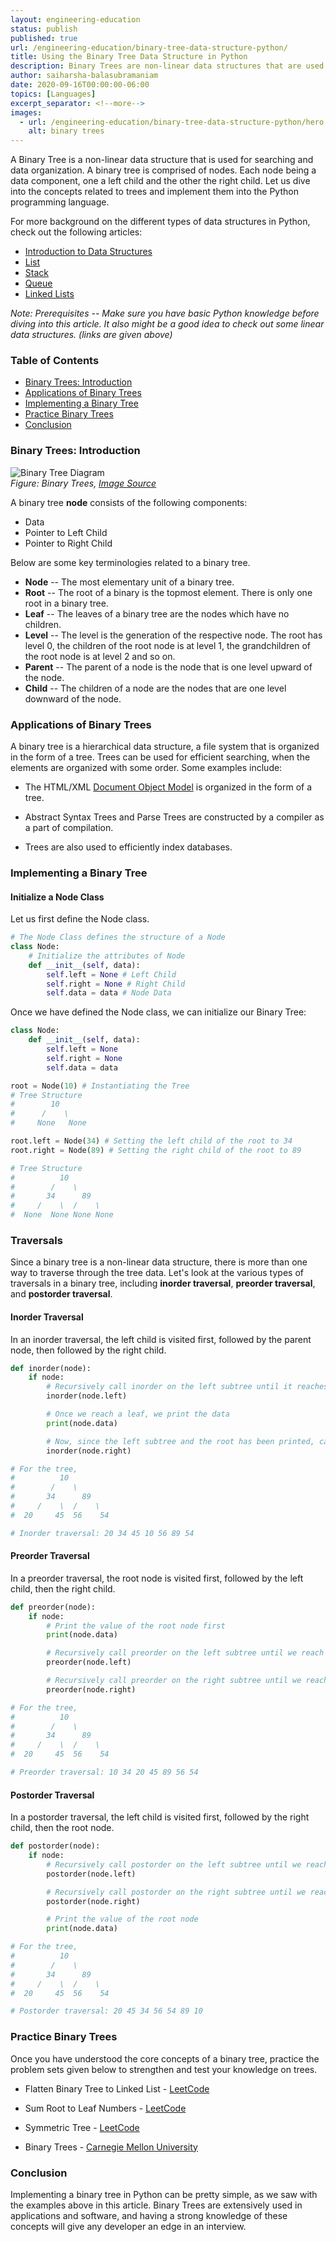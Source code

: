 ```yaml
---
layout: engineering-education
status: publish
published: true
url: /engineering-education/binary-tree-data-structure-python/
title: Using the Binary Tree Data Structure in Python
description: Binary Trees are non-linear data structures that are used for lookups and data organization. This article explores ways to implement and use the binary tree data structure in Python.
author: saiharsha-balasubramaniam
date: 2020-09-16T00:00:00-06:00
topics: [Languages]
excerpt_separator: <!--more-->
images:
  - url: /engineering-education/binary-tree-data-structure-python/hero.jpg
    alt: binary trees
---
```

A Binary Tree is a non-linear data structure that is used for searching and data organization. A binary tree is comprised of nodes. Each node being a data component, one a left child and the other the right child. Let us dive into the concepts related to trees and implement them into the Python programming language.
<!--more-->
For more background on the different types of data structures in Python, check out the following articles:

- [Introduction to Data Structures](/engineering-education/data-structures-python-part-1/)
- [List](/engineering-education/list-data-structure-python/)
- [Stack](/engineering-education/stack-data-structure-python/)
- [Queue](/engineering-education/queue-data-structure-python/)
- [Linked Lists](/engineering-education/linked-list-data-structure-python/)

*Note: Prerequisites -- Make sure you have basic Python knowledge before diving into this article. It also might be a good idea to check out some linear data structures. (links are given above)*

### Table of Contents

- [Binary Trees: Introduction](#binary-trees-introduction)
- [Applications of Binary Trees](#applications-of-binary-trees)
- [Implementing a Binary Tree](#implementing-a-binary-tree)
- [Practice Binary Trees](#practice-binary-trees)
- [Conclusion](#conclusion)

### Binary Trees: Introduction

![Binary Tree Diagram](/engineering-education/binary-tree-data-structure-python/binarytree.png)<br>
*Figure: Binary Trees, [Image Source](https://www.studytonight.com/data-structures/introduction-to-binary-trees)*

A binary tree **node** consists of the following components:

- Data
- Pointer to Left Child
- Pointer to Right Child

Below are some key terminologies related to a binary tree.

- **Node** -- The most elementary unit of a binary tree.
- **Root** -- The root of a binary is the topmost element. There is only one root in a binary tree.
- **Leaf** -- The leaves of a binary tree are the nodes which have no children.
- **Level** -- The level is the generation of the respective node. The root has level 0, the children of the root node is at level 1, the grandchildren of the root node is at level 2 and so on.
- **Parent** -- The parent of a node is the node that is one level upward of the node.
- **Child** -- The children of a node are the nodes that are one level downward of the node.

### Applications of Binary Trees
A binary tree is a hierarchical data structure, a file system that is organized in the form of a tree. Trees can be used for efficient searching, when the elements are organized with some order. Some examples include:

- The HTML/XML [Document Object Model](/engineering-education/document-object-model/) is organized in the form of a tree.

- Abstract Syntax Trees and Parse Trees are constructed by a compiler as a part of compilation.

- Trees are also used to efficiently index databases.

### Implementing a Binary Tree
#### Initialize a Node Class

Let us first define the Node class.

```python
# The Node Class defines the structure of a Node
class Node:
    # Initialize the attributes of Node
    def __init__(self, data):
        self.left = None # Left Child
        self.right = None # Right Child
        self.data = data # Node Data
```

Once we have defined the Node class, we can initialize our Binary Tree:

```python
class Node:
    def __init__(self, data):
        self.left = None
        self.right = None
        self.data = data

root = Node(10) # Instantiating the Tree
# Tree Structure
#        10
#      /    \
#     None   None

root.left = Node(34) # Setting the left child of the root to 34
root.right = Node(89) # Setting the right child of the root to 89

# Tree Structure
#          10
#        /    \
#       34      89
#     /    \  /    \
#  None  None None None
```

### Traversals
Since a binary tree is a non-linear data structure, there is more than one way to traverse through the tree data. Let's look at the various types of traversals in a binary tree, including **inorder traversal**, **preorder traversal**, and **postorder traversal**.

#### Inorder Traversal

In an inorder traversal, the left child is visited first, followed by the parent node, then followed by the right child.

```python
def inorder(node):
    if node:
        # Recursively call inorder on the left subtree until it reaches a leaf node
        inorder(node.left)

        # Once we reach a leaf, we print the data
        print(node.data)

        # Now, since the left subtree and the root has been printed, call inorder on right subtree recursively until we reach a leaf node.
        inorder(node.right)

# For the tree,
#          10
#        /    \
#       34      89
#     /    \  /    \
#  20     45  56    54

# Inorder traversal: 20 34 45 10 56 89 54
```

#### Preorder Traversal
In a preorder traversal, the root node is visited first, followed by the left child, then the right child.

```python
def preorder(node):
    if node:
        # Print the value of the root node first
        print(node.data)

        # Recursively call preorder on the left subtree until we reach a leaf node.
        preorder(node.left)

        # Recursively call preorder on the right subtree until we reach a leaf node.
        preorder(node.right)

# For the tree,
#          10
#        /    \
#       34      89
#     /    \  /    \
#  20     45  56    54

# Preorder traversal: 10 34 20 45 89 56 54
```

#### Postorder Traversal
In a postorder traversal, the left child is visited first, followed by the right child, then the root node.

```python
def postorder(node):
    if node:
        # Recursively call postorder on the left subtree until we reach a leaf node.
        postorder(node.left)

        # Recursively call postorder on the right subtree until we reach a leaf node.
        postorder(node.right)

        # Print the value of the root node
        print(node.data)

# For the tree,
#          10
#        /    \
#       34      89
#     /    \  /    \
#  20     45  56    54

# Postorder traversal: 20 45 34 56 54 89 10
```

### Practice Binary Trees
Once you have understood the core concepts of a binary tree, practice the problem sets given below to strengthen and test your knowledge on trees.

- Flatten Binary Tree to Linked List - [LeetCode](https://leetcode.com/problems/flatten-binary-tree-to-linked-list/)

- Sum Root to Leaf Numbers - [LeetCode](https://leetcode.com/problems/sum-root-to-leaf-numbers/)

- Symmetric Tree - [LeetCode](https://leetcode.com/problems/symmetric-tree/)

- Binary Trees - [Carnegie Mellon University](https://www.cs.cmu.edu/~adamchik/15-121/lectures/Trees/trees.html)

### Conclusion
Implementing a binary tree in Python can be pretty simple, as we saw with the examples above in this article. Binary Trees are extensively used in applications and software, and having a strong knowledge of these concepts will give any developer an edge in an interview.
